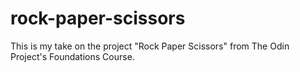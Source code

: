 # rock-paper-scissors
This is my take on the project "Rock Paper Scissors" from The Odin Project's Foundations Course.

